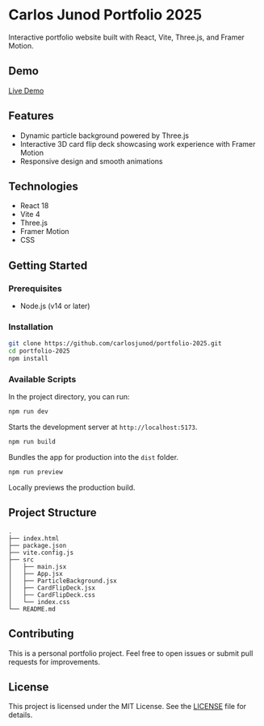 # Carlos Junod Portfolio 2025

Interactive portfolio website built with React, Vite, Three.js, and Framer Motion.

## Demo

[Live Demo](https://your-demo-url.com)

## Features

- Dynamic particle background powered by Three.js
- Interactive 3D card flip deck showcasing work experience with Framer Motion
- Responsive design and smooth animations

## Technologies

- React 18
- Vite 4
- Three.js
- Framer Motion
- CSS

## Getting Started

### Prerequisites

- Node.js (v14 or later)

### Installation

```bash
git clone https://github.com/carlosjunod/portfolio-2025.git
cd portfolio-2025
npm install
```

### Available Scripts

In the project directory, you can run:

```bash
npm run dev
```

Starts the development server at `http://localhost:5173`.

```bash
npm run build
```

Bundles the app for production into the `dist` folder.

```bash
npm run preview
```

Locally previews the production build.

## Project Structure

```
.
├── index.html
├── package.json
├── vite.config.js
├── src
│   ├── main.jsx
│   ├── App.jsx
│   ├── ParticleBackground.jsx
│   ├── CardFlipDeck.jsx
│   ├── CardFlipDeck.css
│   └── index.css
└── README.md
```

## Contributing

This is a personal portfolio project. Feel free to open issues or submit pull requests for improvements.

## License

This project is licensed under the MIT License. See the [LICENSE](LICENSE) file for details.
